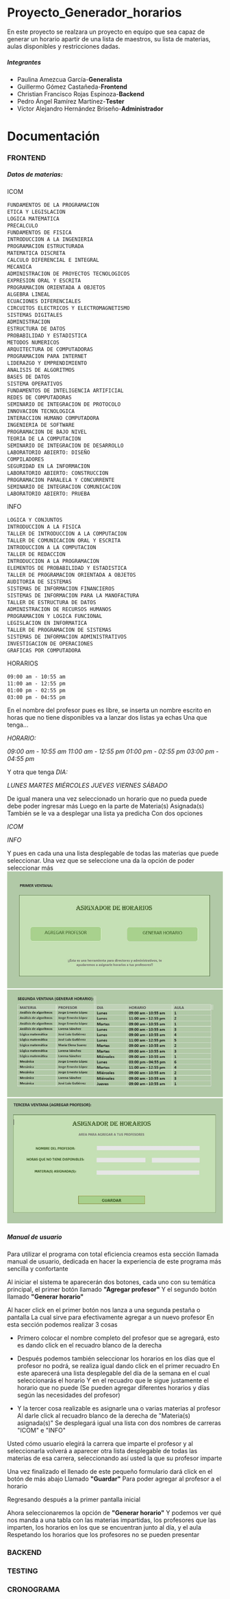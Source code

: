 # Proyecto_Generador_horarios


En este proyecto se realzara un proyecto en equipo que sea capaz de generar un horario apartir de una lista de maestros, su lista de materias, aulas disponibles y restricciones dadas.

##### Integrantes

- Paulina Amezcua García-**Generalista**
- Guillermo Gómez Castañeda-**Frontend**
- Christian Francisco Rojas Espinoza-**Backend**
- Pedro Ángel Ramírez Martínez-**Tester**
- Víctor Alejandro Hernández Briseño-**Administrador**

# Documentación

### FRONTEND
##### **Datos de materias:**
ICOM

	FUNDAMENTOS DE LA PROGRAMACION 
	ETICA Y LEGISLACION
	LOGICA MATEMATICA 
	PRECALCULO
	FUNDAMENTOS DE FISICA
	INTRODUCCION A LA INGENIERIA 
	PROGRAMACION ESTRUCTURADA
	MATEMATICA DISCRETA
	CALCULO DIFERENCIAL E INTEGRAL
	MECANICA 
	ADMINISTRACION DE PROYECTOS TECNOLOGICOS
	EXPRESION ORAL Y ESCRITA 
	PROGRAMACION ORIENTADA A OBJETOS
	ALGEBRA LINEAL
	ECUACIONES DIFERENCIALES
	CIRCUITOS ELECTRICOS Y ELECTROMAGNETISMO 
	SISTEMAS DIGITALES
	ADMINISTRACION 
	ESTRUCTURA DE DATOS 
	PROBABILIDAD Y ESTADISTICA 
	METODOS NUMERICOS 
	ARQUITECTURA DE COMPUTADORAS 
	PROGRAMACION PARA INTERNET 
	LIDERAZGO Y EMPRENDIMIENTO 
	ANALISIS DE ALGORITMOS
	BASES DE DATOS
	SISTEMA OPERATIVOS
	FUNDAMENTOS DE INTELIGENCIA ARTIFICIAL
	REDES DE COMPUTADORAS 
	SEMINARIO DE INTEGRACION DE PROTOCOLO 
	INNOVACION TECNOLOGICA 
	INTERACCION HUMANO COMPUTADORA 
	INGENIERIA DE SOFTWARE 
	PROGRAMACION DE BAJO NIVEL 
	TEORIA DE LA COMPUTACION 
	SEMINARIO DE INTEGRACION DE DESARROLLO 
	LABORATORIO ABIERTO: DISEÑO 
	COMPILADORES 
	SEGURIDAD EN LA INFORMACION 
	LABORATORIO ABIERTO: CONSTRUCCION 
	PROGRAMACION PARALELA Y CONCURRENTE
	SEMINARIO DE INTEGRACION COMUNICACION 
	LABORATORIO ABIERTO: PRUEBA

INFO

	LOGICA Y CONJUNTOS
	INTRODUCCION A LA FISICA
	TALLER DE INTRODUCCION A LA COMPUTACION
	TALLER DE COMUNICACION ORAL Y ESCRITA
	INTRODUCCION A LA COMPUTACION 
	TALLER DE REDACCION 
	INTRODUCCION A LA PROGRAMACION 
	ELEMENTOS DE PROBABILIDAD Y ESTADISTICA 
	TALLER DE PROGRAMACION ORIENTADA A OBJETOS
	AUDITORIA DE SISTEMAS 
	SISTEMAS DE INFORMACION FINANCIEROS
	SISTEMAS DE INFORMACION PARA LA MANOFACTURA
	TALLER DE ESTRUCTURA DE DATOS
	ADMINISTRACION DE RECURSOS HUMANOS
	PROGRAMACION Y LOGICA FUNCIONAL
	LEGISLACION EN INFORMATICA 
	TALLER DE PROGRAMACION DE SISTEMAS
	SISTEMAS DE INFORMACION ADMINISTRATIVOS 
	INVESTIGACION DE OPERACIONES
	GRAFICAS POR COMPUTADORA

HORARIOS 

	09:00 am - 10:55 am
	11:00 am - 12:55 pm
	01:00 pm - 02:55 pm
	03:00 pm - 04:55 pm

En el nombre del profesor pues es libre, se inserta un nombre escrito en horas que no tiene disponibles va a lanzar dos listas ya echas
Una que tenga...

*HORARIO:*

*09:00 am - 10:55 am
11:00 am - 12:55 pm
01:00 pm - 02:55 pm
03:00 pm - 04:55 pm*

Y otra que tenga 
*DIA:*

*LUNES
MARTES
MIÉRCOLES
JUEVES
VIERNES
SÁBADO*

De igual manera una vez seleccionado un horario que no pueda puede debe poder ingresar más
Luego en la parte de Materia(s) Asignada(s)
También se le va a desplegar una lista ya predicha
Con dos opciones

*ICOM*

*INFO*

Y pues en cada una una lista desplegable de todas las materias que puede seleccionar. Una vez que se seleccione una da la opción de poder seleccionar más
![](https://github.com/pedroramir3z/Proyecto_Generador_horarios/blob/master/imagenes/0f69ea0f-6f37-47ff-a967-7418a5c21d0b.jfif)
![](https://github.com/pedroramir3z/Proyecto_Generador_horarios/blob/master/imagenes/c4857c6c-7c38-47cf-97d2-773788f080a3.jfif)
![](https://github.com/pedroramir3z/Proyecto_Generador_horarios/blob/master/imagenes/cf1ec78d-da56-4350-91d4-f2f3c433294d.jfif)
##### **Manual de usuario**

Para utilizar el programa con total eficiencia creamos esta sección llamada manual de usuario, dedicada en hacer la experiencia de este programa más sencilla y confortante

Al iniciar el sistema te aparecerán dos botones, cada uno con su temática principal, el primer botón llamado **"Agregar profesor"**
Y el segundo botón llamado
**"Generar horario"**

Al hacer click en el primer botón nos lanza a una segunda pestaña o pantalla
La cual sirve para efectivamente agregar a un nuevo profesor
En esta sección podemos realizar 3 cosas
- Primero colocar el nombre completo del profesor que se agregará, esto es dando click en el recuadro blanco de la derecha
- Después podemos también seleccionar los horarios en los días que el profesor no podrá, se realiza igual dando click en el primer recuadro
En este aparecerá una lista desplegable del día de la semana en el cual seleccionarás el horario
Y en el recuadro que le sigue justamente el horario que no puede
(Se pueden agregar diferentes horarios y días según las necesidades del profesor)

- Y la tercer cosa realizable es asignarle una o varias materias al profesor
Al darle click al recuadro blanco de la derecha de "Materia(s) asignada(s)"
Se desplegará igual una lista con dos nombres de carreras
"ICOM"
e 
"INFO"

Usted cómo usuario elegirá la carrera que imparte el profesor y al seleccionarla volverá a aparecer otra lista desplegable de todas las materias de esa carrera, seleccionando así usted la que su profesor imparte

Una vez finalizado el llenado de este pequeño formulario dará click en el botón de más abajo 
Llamado **"Guardar"**
Para poder agregar al profesor a el horario

Regresando después a la primer pantalla inicial

Ahora seleccionaremos la opción de **"Generar horario"**
Y podemos ver qué nos manda a una tabla con las materias impartidas, los profesores que las imparten, los horarios en los que se encuentran junto al día, y el aula
Respetando los horarios que los profesores no se pueden presentar
### BACKEND

### TESTING


### CRONOGRAMA
